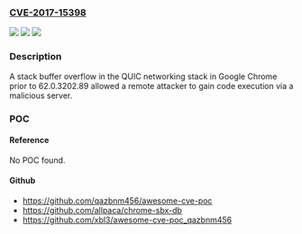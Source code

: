 ### [CVE-2017-15398](https://cve.mitre.org/cgi-bin/cvename.cgi?name=CVE-2017-15398)
![](https://img.shields.io/static/v1?label=Product&message=Google%20Chrome%20prior%20to%2062.0.3202.89%20unknown&color=blue)
![](https://img.shields.io/static/v1?label=Version&message=n%2Fa&color=blue)
![](https://img.shields.io/static/v1?label=Vulnerability&message=Stack%20buffer%20overflow&color=brighgreen)

### Description

A stack buffer overflow in the QUIC networking stack in Google Chrome prior to 62.0.3202.89 allowed a remote attacker to gain code execution via a malicious server.

### POC

#### Reference
No POC found.

#### Github
- https://github.com/qazbnm456/awesome-cve-poc
- https://github.com/allpaca/chrome-sbx-db
- https://github.com/xbl3/awesome-cve-poc_qazbnm456

